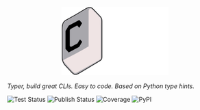 <p align="center">
  <img src="assets/licenses/COOKTITLE.svg" alt="Typer Banner" width="250"/>
</p>

<p><i>Typer, build great CLIs. Easy to code. Based on Python type hints.</i></p>

<p>
  <img alt="Test Status" src="https://img.shields.io/badge/Test-passing-brightgreen?style=flat-square">
  <img alt="Publish Status" src="https://img.shields.io/badge/Publish-passing-brightgreen?style=flat-square">
  <img alt="Coverage" src="https://img.shields.io/badge/coverage-100%25-brightgreen?style=flat-square">
  <img alt="PyPI" src="https://img.shields.io/badge/pypi%20package-v0.16.0-brightgreen?style=flat-square">
</p>
